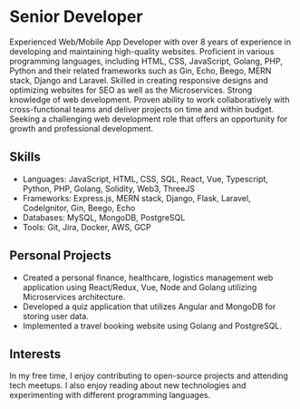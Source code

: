 # Senior Developer

Experienced Web/Mobile App Developer with over 8 years of experience in developing and maintaining high-quality websites. Proficient in various programming languages, including HTML, CSS, JavaScript, Golang, PHP, Python and their related frameworks such as Gin, Echo, Beego, MERN stack, Django and Laravel. Skilled in creating responsive designs and optimizing websites for SEO as well as the Microservices. Strong knowledge of web development. Proven ability to work collaboratively with cross-functional teams and deliver projects on time and within budget. Seeking a challenging web development role that offers an opportunity for growth and professional development.

## Skills

- Languages: JavaScript, HTML, CSS, SQL, React, Vue, Typescript, Python, PHP, Golang, Solidity, Web3, ThreeJS
- Frameworks: Express.js, MERN stack, Django, Flask, Laravel, CodeIgnitor, Gin, Beego, Echo
- Databases: MySQL, MongoDB, PostgreSQL
- Tools: Git, Jira, Docker, AWS, GCP

## Personal Projects

- Created a personal finance, healthcare, logistics management web application using React/Redux, Vue, Node and Golang utilizing Microservices architecture.
- Developed a quiz application that utilizes Angular and MongoDB for storing user data.
- Implemented a travel booking website using Golang and PostgreSQL.

## Interests

In my free time, I enjoy contributing to open-source projects and attending tech meetups. I also enjoy reading about new technologies and experimenting with different programming languages.
